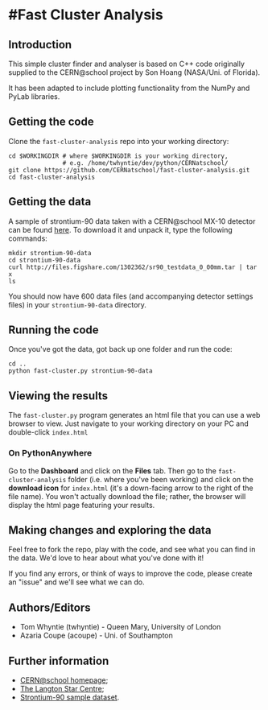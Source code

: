 #Fast Cluster Analysis
========================

## Introduction

This simple cluster finder and analyser is based on C++ code
originally supplied to the CERN@school project by
Son Hoang (NASA/Uni. of Florida).

It has been adapted to include plotting functionality
from the NumPy and PyLab libraries.


## Getting the code

Clone the `fast-cluster-analysis` repo into your working directory:

    cd $WORKINGDIR # where $WORKINGDIR is your working directory,
                   # e.g. /home/twhyntie/dev/python/CERNatschool/
    git clone https://github.com/CERNatschool/fast-cluster-analysis.git
    cd fast-cluster-analysis

## Getting the data

A sample of strontium-90 data taken with a CERN@school MX-10 detector
can be found
[here](http://files.figshare.com/1302362/sr90_testdata_0_00mm.tar).
To download it and unpack it, type the following commands:


    mkdir strontium-90-data
    cd strontium-90-data
    curl http://files.figshare.com/1302362/sr90_testdata_0_00mm.tar | tar x
    ls
    
You should now have 600 data files (and accompanying detector settings
files) in your `strontium-90-data` directory.


## Running the code

Once you've got the data, got back up one folder and run the code:

    cd ..
    python fast-cluster.py strontium-90-data

## Viewing the results

The `fast-cluster.py` program generates an html file that
you can use a web browser to view. Just navigate to your working directory on 
your PC and double-click `index.html`


### On PythonAnywhere

Go to the **Dashboard** and click on the **Files** tab.
Then go to the `fast-cluster-analysis` folder (i.e. where you've
been working) and click on the **download icon** for `index.html` 
(it's a down-facing arrow to the right of the file name). 
You won't actually download the file; rather, the browser will 
display the html page featuring your results.


## Making changes and exploring the data

Feel free to fork the repo, play with the code, and see what
you can find in the data. We'd love to hear about what
you've done with it!

If you find any errors, or think of ways to improve the code,
please create an "issue" and we'll see what we can do.

## Authors/Editors

* Tom Whyntie (twhyntie) - Queen Mary, University of London
* Azaria Coupe (acoupe) - Uni. of Southampton

## Further information

* [CERN@school homepage](http://cernatschool.web.cern.ch);
* [The Langton Star Centre](http://www.thelangtonstarcentre.org);
* [Strontium-90 sample dataset](http://figshare.com/articles/Sr_90_test_data/867659).
